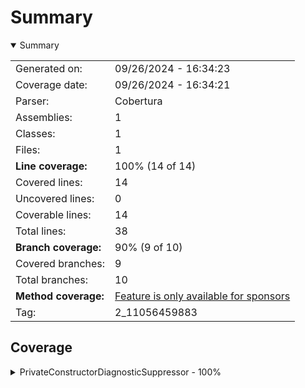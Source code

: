 # Summary
<details open><summary>Summary</summary>

|||
|:---|:---|
| Generated on: | 09/26/2024 - 16:34:23 |
| Coverage date: | 09/26/2024 - 16:34:21 |
| Parser: | Cobertura |
| Assemblies: | 1 |
| Classes: | 1 |
| Files: | 1 |
| **Line coverage:** | 100% (14 of 14) |
| Covered lines: | 14 |
| Uncovered lines: | 0 |
| Coverable lines: | 14 |
| Total lines: | 38 |
| **Branch coverage:** | 90% (9 of 10) |
| Covered branches: | 9 |
| Total branches: | 10 |
| **Method coverage:** | [Feature is only available for sponsors](https://reportgenerator.io/pro) |
| Tag: | 2_11056459883 |

</details>

## Coverage
<details><summary>PrivateConstructorDiagnosticSuppressor - 100%</summary>

|**Name**|**Line**|**Branch**|
|:---|---:|---:|
|**PrivateConstructorDiagnosticSuppressor**|**100%**|**90%**|
|Pozitron.Analyzers.PrivateConstructorNullabilitySuppressor|100%|90%|

</details>
